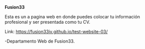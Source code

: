 **Fusion33**

Esta es un a pagina web en donde puedes colocar tu información profesional y ser presentada como tu CV.

Link: https://fusion33iv.github.io/test-website-03/

-Departamento Web de Fusion33.